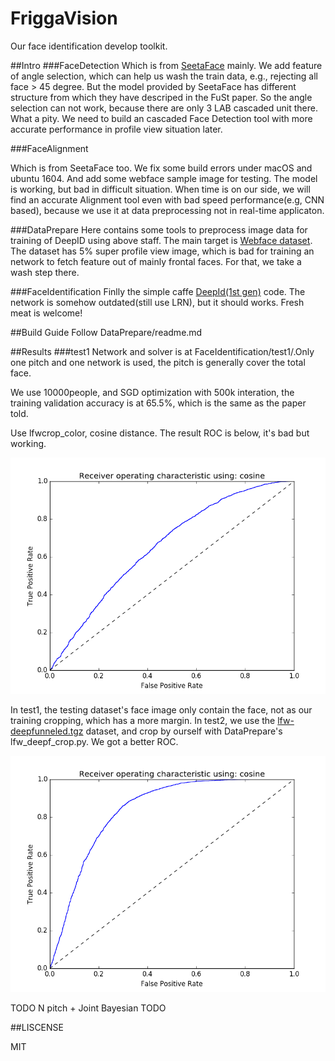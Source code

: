 # FriggaVision
Our face identification develop toolkit.

##Intro
###FaceDetection 
Which is from [SeetaFace](https://github.com/seetaface/SeetaFaceEngine) mainly. We add feature of angle selection, which can help us wash the train data, e.g., rejecting all face > 45 degree. But the model provided by SeetaFace has different structure from which they have descriped in the FuSt paper. So the angle selection can not work, because there are only 3 LAB cascaded unit there. What a pity. We need to build an cascaded Face Detection tool  with more accurate performance in profile view situation later.

###FaceAlignment

Which is from SeetaFace too. We fix some build errors under macOS and ubuntu 1604. And add some webface sample image for testing. The model is working, but bad in difficult situation. When time is on our side, we will find an accurate Alignment tool even with bad speed performance(e.g, CNN based), because we use it at data preprocessing not in real-time applicaton.

###DataPrepare
Here contains some tools  to preprocess image data for training of DeepID using above staff. The main target is [Webface dataset](http://www.cbsr.ia.ac.cn/english/CASIA-WebFace-Database.html). The dataset has 5% super profile view image, which is bad for training an network to fetch feature out of mainly frontal faces. For that, we take a wash step there.

###FaceIdentification
Finlly the simple caffe [DeepId(1st gen)](http://mmlab.ie.cuhk.edu.hk/pdf/YiSun_CVPR14.pdf) code. The network is somehow outdated(still use LRN), but it should works. Fresh meat is welcome!

##Build Guide
Follow DataPrepare/readme.md

##Results
###test1
Network and solver is at FaceIdentification/test1/.Only one pitch and one network is used, the pitch is generally cover the total face. 

We use 10000people, and SGD optimization with 500k interation, the training validation accuracy is at 65.5%, which is the same as the paper told.

Use lfwcrop_color, cosine distance. The result ROC is below, it's bad but working.

![test1](FaceIdentification/test1_roc_crop_lfw_cosine.png)

In test1, the testing dataset's face image only contain the face, not as our training cropping, which has a more margin. In test2, we use the [lfw-deepfunneled.tgz](http://vis-www.cs.umass.edu/lfw/lfw-deepfunneled.tgz) dataset, and crop by ourself with DataPrepare's lfw_deepf_crop.py. We got a better ROC.

![test2](FaceIdentification/test2_roc_deepf_selfcrop_cosine.png)

TODO
N pitch + Joint Bayesian
TODO

##LISCENSE

MIT

